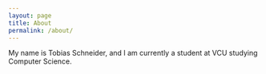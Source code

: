 ```yaml
---
layout: page
title: About
permalink: /about/
---
```


My name is Tobias Schneider, and I am currently a student at VCU studying Computer Science.
